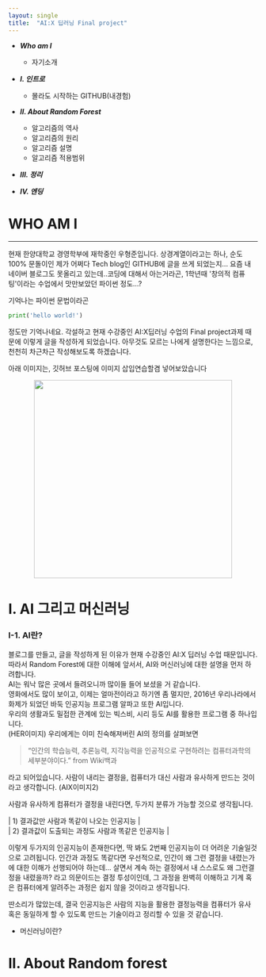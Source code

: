 ```yaml
---
layout: single
title:  "AI:X 딥러닝 Final project"
---
```


- ***Who am I***
  - 자기소개

- ***I. 인트로***
  - 몰라도 시작하는 GITHUB(내경험)

- ***II. About Random Forest***
  - 알고리즘의 역사
  - 알고리즘의 원리
  - 알고리즘 설명
  - 알고리즘 적용범위 

- ***III. 정리***
- ***IV. 엔딩***



#  WHO AM I
___

현재 한양대학교 경영학부에 재학중인 우형준입니다.  상경계열이라고는 하나, 순도 100% 문돌이인 제가 어쩌다 Tech blog인 GITHUB에 글을 쓰게 되었는지... 요즘 내 네이버 블로그도 못올리고 있는데..코딩에 대해서 아는거라곤, 1학년때  '창의적 컴퓨팅'이라는 수업에서 맛만보았던 파이썬 정도...? 

기억나는 파이썬 문법이라곤 
``` python
print('hello world!')
```

정도만 기억나네요. 각설하고 현재 수강중인 AI:X딥러닝 수업의 Final project과제 때문에 이렇게 글을 작성하게 되었습니다. 아무것도 모르는 나에게 설명한다는 느낌으로, 천천히 차근차근 작성해보도록 하겠습니다.

아래 이미지는, 깃허브 포스팅에 이미지 삽입연습할겸 넣어보았습니다
<p align="center">
  <img src= "https://user-images.githubusercontent.com/95233589/145932593-dc690c60-f96c-4d8d-b73a-94fccde9c700.jpg" width="400" height="400"/>
</p>

# I. AI 그리고 머신러닝
### I-1. AI란?  

블로그를 만들고, 글을 작성하게 된 이유가 현재 수강중인 AI:X 딥러닝 수업 때문입니다.   
따라서 Random Forest에 대한 이해에 앞서서, AI와 머신러닝에 대한 설명을 먼저 하려합니다.  
AI는 워낙 많은 곳에서 들려오니까 많이들 들어 보셨을 거 같습니다.   
영화에서도 많이 보이고, 이제는 얼마전이라고 하기엔 좀 멀지만, 2016년 우리나라에서 화제가 되었던 바둑 인공지능 프로그램 알파고 또한 AI입니다.   
우리의 생활과도 밀접한 관계에 있는 빅스비, 시리 등도 AI를 활용한 프로그램 중 하나입니다.  
(HER이미지)
우리에게는 이미 친숙해져버린 AI의 정의를 살펴보면 
> “인간의 학습능력, 추론능력, 지각능력을 인공적으로 구현하려는 컴퓨터과학의 세부분야이다.” from Wiki백과

라고 되어있습니다. 사람이 내리는 결정을, 컴퓨터가 대신 사람과 유사하게 만드는 것이라고 생각합니다. 
(AIX이미지2)

사람과 유사하게 컴퓨터가 결정을 내린다면, 두가지 분류가 가능할 것으로 생각됩니다.


| 1) 결과값만 사람과 똑같이 나오는 인공지능 |  
| 2) 결과값이 도출되는 과정도 사람과 똑같은 인공지능 |


이렇게 두가지의 인공지능이 존재한다면, 딱 봐도 2번째 인공지능이 더 어려운 기술일것으로 고려됩니다. 인간과 과정도 똑같다면 우선적으로, 인간이 왜 그런 결정을 내렸는가에 대한 이해가 선행되어야 하는데… 살면서 계속 하는 결정에서 내 스스로도 왜 그런결정을 내렸을까? 라고 의문이드는 결정 투성이인데, 그 과정을 완벽히 이해하고 기계 혹은 컴퓨터에게 알려주는 과정은 쉽지 않을 것이라고 생각됩니다. 

딴소리가 많았는데, 결국 인공지능은 사람의 지능을 활용한 결정능력을 컴퓨터가 유사 혹은 동일하게 할 수 있도록 만드는 기술이라고 정리할 수 있을 것 같습니다. 
* 머신러닝이란?

# II. About Random forest
